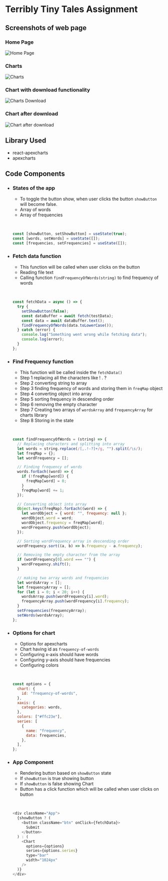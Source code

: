 # Terribly Tiny Tales Assignment

## Screenshots of web page

### Home Page

![Home Page](./src/assets/Home.png)

### Charts

![Charts](./src/assets/charts.png)

### Chart with download functionality

![Charts Download](./src/assets/download.jpg)

### Chart after download

![Chart after download](./src/assets/chart.png)

## Library Used

- react-apexcharts
- apexcharts

## Code Components

- ### States of the app

  - To toggle the button show, when user clicks the button `showButton` will become false.
  - Array of words
  - Array of frequencies
  <p>&nbsp;</p>

  ```javascript
  const [showButton, setShowButton] = useState(true);
  const [words, setWords] = useState([]);
  const [frequencies, setFrequencies] = useState([]);
  ```

- ### Fetch data function

  - This function will be called when user clicks on the button
  - Reading file text
  - Calling function `findFrequencyOfWords(string)` to find frequency of words
  <p>&nbsp;</p>

  ```javascript
  const fetchData = async () => {
    try {
      setShowButton(false);
      const dataBuffer = await fetch(testData);
      const data = await dataBuffer.text();
      findFrequencyOfWords(data.toLowerCase());
    } catch (error) {
      console.log("Something went wrong while fetching data");
      console.log(error);
    }
  };
  ```

- ### Find Frequency function

  - This function will be called inside the `fetchData()`
  - Step 1 replacing all the characters like ! . ?
  - Step 2 converting string to array
  - Step 3 finding frequency of words and storing them in `freqMap` object
  - Step 4 converting object into array
  - Step 5 sorting frequency in descending order
  - Step 6 removing the empty character
  - Step 7 Creating two arrays of `wordsArray` and `frequencyArray` for charts library
  - Step 8 Storing in the state
  <p>&nbsp;</p>

  ```javascript
  const findFrequencyOfWords = (string) => {
    // Replacing characters and splitting into array
    let words = string.replace(/[,.!-?]+/g, "").split(/\s/);
    let freqMap = {};
    let wordFrequency = [];

    // Finding frequency of words
    words.forEach((word) => {
      if (!freqMap[word]) {
        freqMap[word] = 0;
      }
      freqMap[word] += 1;
    });

    // Converting object into array
    Object.keys(freqMap).forEach((word) => {
      let wordObject = { word: "", frequency: null };
      wordObject.word = word;
      wordObject.frequency = freqMap[word];
      wordFrequency.push(wordObject);
    });

    // Sorting wordFrequency array in descending order
    wordFrequency.sort((a, b) => b.frequency - a.frequency);

    // Removing the empty character from the array
    if (wordFrequency[0].word === "") {
      wordFrequency.shift();
    }

    // making two array words and frequencies
    let wordsArray = [];
    let frequencyArray = [];
    for (let i = 0; i < 20; i++) {
      wordsArray.push(wordFrequency[i].word);
      frequencyArray.push(wordFrequency[i].frequency);
    }
    setFrequencies(frequencyArray);
    setWords(wordsArray);
  };
  ```

- ### Options for chart

  - Options for apexcharts
  - Chart having id as `frequency-of-words`
  - Configuring x-axis should have words
  - Configuring y-axis should have frequencies
  - Configuring colors
  <p>&nbsp;</p>

  ```javascript
  const options = {
    chart: {
      id: "frequency-of-words",
    },
    xaxis: {
      categories: words,
    },
    colors: ["#ffc23e"],
    series: [
      {
        name: "frequency",
        data: frequencies,
      },
    ],
  };
  ```

- ### App Component

  - Rendering button based on `showButton` state
  - If `showButton` is true showing button
  - If `showButton` is false showing Chart
  - Button has a click function which will be called when user clicks on button
  <p>&nbsp;</p>

  ```javascript
  <div className="App">
    {showButton ? (
      <button className="btn" onClick={fetchData}>
        Submit
      </button>
    ) : (
      <Chart
        options={options}
        series={options.series}
        type="bar"
        width="1024px"
      />
    )}
  </div>
  ```
